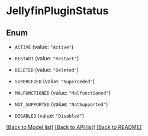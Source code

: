 # JellyfinPluginStatus

## Enum


* `ACTIVE` (value: `"Active"`)

* `RESTART` (value: `"Restart"`)

* `DELETED` (value: `"Deleted"`)

* `SUPERCEDED` (value: `"Superceded"`)

* `MALFUNCTIONED` (value: `"Malfunctioned"`)

* `NOT_SUPPORTED` (value: `"NotSupported"`)

* `DISABLED` (value: `"Disabled"`)


[[Back to Model list]](../README.md#documentation-for-models) [[Back to API list]](../README.md#documentation-for-api-endpoints) [[Back to README]](../README.md)



